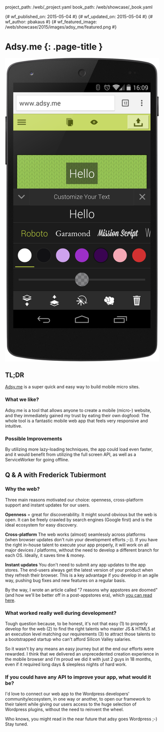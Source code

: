 project_path: /web/_project.yaml
book_path: /web/showcase/_book.yaml

{# wf_published_on: 2015-05-04 #}
{# wf_updated_on: 2015-05-04 #}
{# wf_author: pbakaus #}
{# wf_featured_image: /web/showcase/2015/images/adsy_me/featured.png #}

# Adsy.me {: .page-title }

<img src="images/adsy_me/screenshot.png" class="attempt-right">

## TL;DR

[Adsy.me](http://adsy.me/) is a super quick and easy way to build mobile
micro sites.

### What we like?

Adsy.me is a tool that allows anyone to create a mobile (micro-) website, and
they immediately gained my trust by eating their own dogfood: The whole tool
is a fantastic mobile web app that feels very responsive and intuitive.

### Possible Improvements

By utilizing more lazy-loading techniques, the app could load even faster, and
it would benefit from utilizing the full screen API, as well as a ServiceWorker
for going offline.

## Q & A with Frederick Tubiermont

### Why the web?

Three main reasons motivated our choice: openness, cross-platform support and
instant updates for our users.

**Openness** = great for discoverability.
It might sound obvious but the web is open. It can be freely crawled by search
engines (Google first) and is the ideal ecosystem for easy discovery.

**Cross-platform**
The web works (almost) seamlessly across platforms (when browser updates
don't ruin your development efforts ;-)). If you have the right in-house
talent to execute your app properly, it will work on all major devices /
platforms, without the need to develop a different branch for each OS.
Ideally, it saves time & money.

**Instant updates**
You don't need to submit any app updates to the app stores. The end-users
always get the latest version of your product when they refresh their browser.
This is a key advantage if you develop in an agile way, pushing bug fixes and
new features on a regular basis.

By the way, I wrote an article called "7 reasons why appstores are doomed"
(and how we'll be better off in a post-appstores era), which
[you can read here](https://medium.com/@adsy_me/7-reasons-why-appstores-are-doomed-ce05dda53e7c).

### What worked really well during development?

Tough question because, to be honest, it's not that easy (1) to properly
develop for the web (2) to find the right talents who master JS & HTML5 at an
execution level matching our requirements (3) to attract those talents to a
bootstrapped startup who can't afford Silicon Valley salaries.

So it wasn't by any means an easy journey but at the end our efforts were
rewarded. I think that we delivered an unprecedented creation experience in
the mobile browser and I'm proud we did it with just 2 guys in 18 months,
even if it required long days & sleepless nights of hard work.

### If you could have any API to improve your app, what would it be?

I'd love to connect our web app to the Wordpress developers'
community/ecosystem, in one way or another, to open our framework to their
talent while giving our users access to the huge selection of Wordpress
plugins, without the need to reinvent the wheel.

Who knows, you might read in the near future that adsy goes Wordpress ;-)
Stay tuned.

